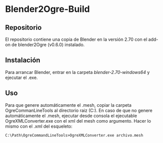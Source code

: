 # Blender2Ogre-Build
## Repositorio
El repositorio contiene una copia de Blender en la versión 2.70 con el add-on de blender2Ogre (v0.6.0) instalado.
## Instalación
Para arrancar Blender, entrar en la carpeta *blender-2.70-windows64* y ejecutar el .exe.
## Uso
Para que genere automáticamente el .mesh, copiar la carpeta OgreCommanLineTools al directorio raiz (C:).
En caso de que no genere automáticamente el .mesh, ejecutar desde consola el ejecutable OgreXMLConverter.exe con 
el xml del mesh como argumento. Hacer lo mismo con el .xml del esqueleto:
```shell
C:\Path\OgreCommandLineTools>OgreXMLConverter.exe archivo.mesh

